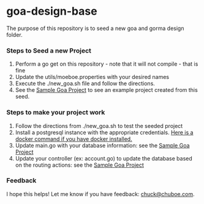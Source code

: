 # goa-design-base
The purpose of this repository is to seed a new goa and gorma design folder. 

### Steps to Seed a new Project

1. Perform a go get on this repository - note that it will not compile - that is fine
2. Update the utils/moeboe.properties with your desired names
3. Execute the ./new_goa.sh file and follow the directions.
4. See the [Sample Goa Project](https://github.com/cboecking/gorma-sample) to see an example project created from this seed.

### Steps to make your project work

1. Follow the directions from ./new_goa.sh to test the seeded project
2. Install a postgresql instance with the appropriate credentials. [Here is a docker command if you have docker installed.](https://github.com/goadesign/gorma-cellar/blob/master/docker.sh)
3. Update main.go with your database information: see the [Sample Goa Project](https://github.com/cboecking/gorma-sample)
4. Update your controller (ex: account.go) to update the database based on the routing actions: see the [Sample Goa Project](https://github.com/cboecking/gorma-sample)

### Feedback
I hope this helps! Let me know if you have feedback: chuck@chuboe.com.
